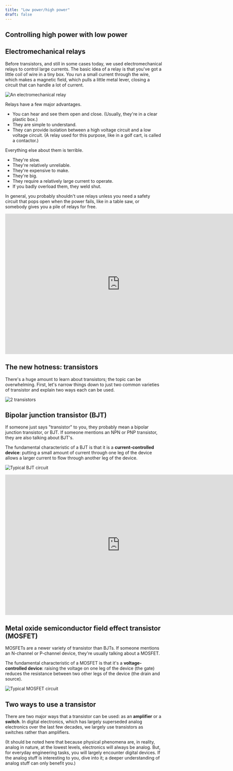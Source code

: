 ```yaml
---
title: "Low power/high power"
draft: false
---
```


## Controlling high power with low power

## Electromechanical relays

Before transistors, and still in some cases today, we used electromechanical relays to control large currents. The basic idea of a relay is that you've got a little coil of wire in a tiny box. You run a small current through the wire, which makes a magnetic field, which pulls a little metal lever, closing a circuit that can handle a lot of current.

![An electromechanical relay](/img/relay.png)

Relays have a few major advantages.
* You can hear and see them open and close. (Usually, they're in a clear plastic box.)
* They are simple to understand.
* They can provide isolation between a high voltage circuit and a low voltage circuit. (A relay used for this purpose, like in a golf cart, is called a contactor.)

Everything else about them is terrible.

* They're slow.
* They're relatively unreliable.
* They're expensive to make.
* They're big.
* They require a relatively large current to operate.
* If you badly overload them, they weld shut.

In general, you probably shouldn't use relays unless you need a safety circuit that pops open when the power fails, like in a table saw, or somebody gives you a pile of relays for free.

<iframe id="kaltura_player" src="https://cdnapisec.kaltura.com/p/1813261/sp/181326100/embedIframeJs/uiconf_id/26203331/partner_id/1813261?iframeembed=true&playerId=kaltura_player&entry_id=1_zjs0ytpn&flashvars[streamerType]=auto&amp;flashvars[localizationCode]=en&amp;flashvars[leadWithHTML5]=true&amp;flashvars[sideBarContainer.plugin]=true&amp;flashvars[sideBarContainer.position]=left&amp;flashvars[sideBarContainer.clickToClose]=true&amp;flashvars[chapters.plugin]=true&amp;flashvars[chapters.layout]=vertical&amp;flashvars[chapters.thumbnailRotator]=false&amp;flashvars[streamSelector.plugin]=true&amp;flashvars[EmbedPlayer.SpinnerTarget]=videoHolder&amp;flashvars[dualScreen.plugin]=true&amp;flashvars[Kaltura.addCrossoriginToIframe]=true&amp;&wid=1_3ybyae4m" width="736" height="450" allowfullscreen webkitallowfullscreen mozAllowFullScreen allow="autoplay *; fullscreen *; encrypted-media *" sandbox="allow-forms allow-same-origin allow-scripts allow-top-navigation allow-pointer-lock allow-popups allow-modals allow-orientation-lock allow-popups-to-escape-sandbox allow-presentation allow-top-navigation-by-user-activation" frameborder="0" title="Kaltura Player"></iframe>

## The new hotness: transistors

There's a huge amount to learn about transistors; the topic can be overwhelming. First, let's narrow things down to just two common varieties of transistor and explain two ways each can be used.

![2 transistors](/img/transistors.jpg)

## Bipolar junction transistor (BJT)

If someone just says "transistor" to you, they probably mean a bipolar junction transistor, or BJT. If someone mentions an NPN or PNP transistor, they are also talking about BJT's.

The fundamental characteristic of a BJT is that it is a **current-controlled device**: putting a small amount of current through one leg of the device allows a larger current to flow through another leg of the device.

![Typical BJT circuit](/img/typical-bjt-circuit.png)

<iframe id="kaltura_player" src="https://cdnapisec.kaltura.com/p/1813261/sp/181326100/embedIframeJs/uiconf_id/26203331/partner_id/1813261?iframeembed=true&playerId=kaltura_player&entry_id=1_si4itzhx&flashvars[streamerType]=auto&amp;flashvars[localizationCode]=en&amp;flashvars[leadWithHTML5]=true&amp;flashvars[sideBarContainer.plugin]=true&amp;flashvars[sideBarContainer.position]=left&amp;flashvars[sideBarContainer.clickToClose]=true&amp;flashvars[chapters.plugin]=true&amp;flashvars[chapters.layout]=vertical&amp;flashvars[chapters.thumbnailRotator]=false&amp;flashvars[streamSelector.plugin]=true&amp;flashvars[EmbedPlayer.SpinnerTarget]=videoHolder&amp;flashvars[dualScreen.plugin]=true&amp;flashvars[Kaltura.addCrossoriginToIframe]=true&amp;&wid=1_e7j05ntn" width="736" height="450" allowfullscreen webkitallowfullscreen mozAllowFullScreen allow="autoplay *; fullscreen *; encrypted-media *" sandbox="allow-forms allow-same-origin allow-scripts allow-top-navigation allow-pointer-lock allow-popups allow-modals allow-orientation-lock allow-popups-to-escape-sandbox allow-presentation allow-top-navigation-by-user-activation" frameborder="0" title="Kaltura Player"></iframe>

## Metal oxide semiconductor field effect transistor (MOSFET)

MOSFETs are a newer variety of transistor than BJTs. If someone mentions an N-channel or P-channel device, they're usually talking about a MOSFET.

The fundamental characteristic of a MOSFET is that it's a **voltage-controlled device**: raising the voltage on one leg of the device (the gate) reduces the resistance between two other legs of the device (the drain and source).

![Typical MOSFET circuit](/img/typical-mosfet-circuit.png)

## Two ways to use a transistor

There are two major ways that a transistor can be used: as an **amplifier** or a **switch**. In digital electronics, which has largely superseded analog electronics over the last few decades, we largely use transistors as switches rather than amplifiers.

(It should be noted here that because physical phenomena are, in reality, analog in nature, at the lowest levels, electronics will always be analog. But, for everyday engineering tasks, you will largely encounter digital devices. If the analog stuff is interesting to you, dive into it; a deeper understanding of analog stuff can only benefit you.)
